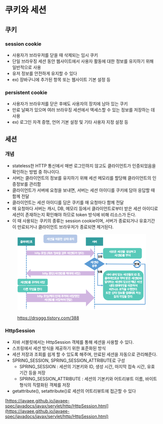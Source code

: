 # 쿠키와 세션

## 쿠키

### session cookie

* 사용자가 브라우저를 닫을 때 삭제되는 임시 쿠키
* 단일 브라우징 세션 동안 웹사이트에서 사용자 활동에 대한 정보를 유지하기 위해 일반적으로 사용
* 유저 정보를 안전하게 유지할 수 있다
* ex) 장바구니에 추가된 항목 또는 웹사이트 기본 설정 등

### persistent cookie

* 사용자가 브라우저를 닫은 후에도 사용자의 장치에 남아 있는 쿠키
* 만료 날짜가 있으며 여러 브라우징 세션에서 액세스할 수 있는 정보를 저장하는 데 사용
* ex) 로그인 자격 증명, 언어 기본 설정 및 기타 사용자 지정 설정 등

## 세션

### 개념

* stateless한 HTTP 통신에서 매번 로그인하지 않고도 클라이언트가 인증되었음을 확인하는 방법 중 하나이다.
* 서버는 클라이언트의 정보를 유지하기 위해 세션 메모리를 할당해 클라이언트의 인증정보를 관리함
* 클라이언트가 서버에 요청을 보내면, 서버는 세션 아이디를 쿠키에 담아 응답할 때 함께 전달
* 클라이언트는 세션 아이디를 담은 쿠키를 매 요청마다 함께 전달
* 매 요청마다 서버는 캐시, DB, 메모리 등에서 클라이언트로부터 받은 세션 아이디로 세션이 존재하는지 확인해야 하므로 token 방식에 비해 리소스가 든다.
* 이 때 사용되는 쿠키의 종류는 session cookie이며, 서버가 종료되거나 유효기간이 만료되거나 클라이언트 브라우저가 종료되면 제거된다.

<figure><img src="../../../.gitbook/assets/image (136).png" alt=""><figcaption><p><a href="https://drsggg.tistory.com/388">https://drsggg.tistory.com/388</a></p></figcaption></figure>

### HttpSession

* 자바 서블릿에서는 HttpSession 객체를 통해 세션을 사용할 수 있다.
* 스프링에서 세션 방식을 제공하기 위한 표준화된 방식
* 세션 저장과 조회를 쉽게 할 수 있도록 해주며, 만료된 세션을 자동으로 관리해준다.
* SPRING\_SESSION, SPRING\_SESSION\_ATTRIBUTE로 구성
  * SPRING\_SESSION : 세션의 기본키와 ID, 생성 시간, 마지막 접속 시간, 유효 기간 등을 저장
  * SPRING\_SESSION\_ATTRIBUTE : 세션의 기본키와 어트리뷰트 이름, 바이트 형식의 직렬화된 객체를 저장
* getattribute(), setattribute()로 세션의 어트리뷰트에 접근할 수 있다

[https://javaee.github.io/javaee-spec/javadocs/javax/servlet/http/HttpSession.html](https://javaee.github.io/javaee-spec/javadocs/javax/servlet/http/HttpSession.html)
